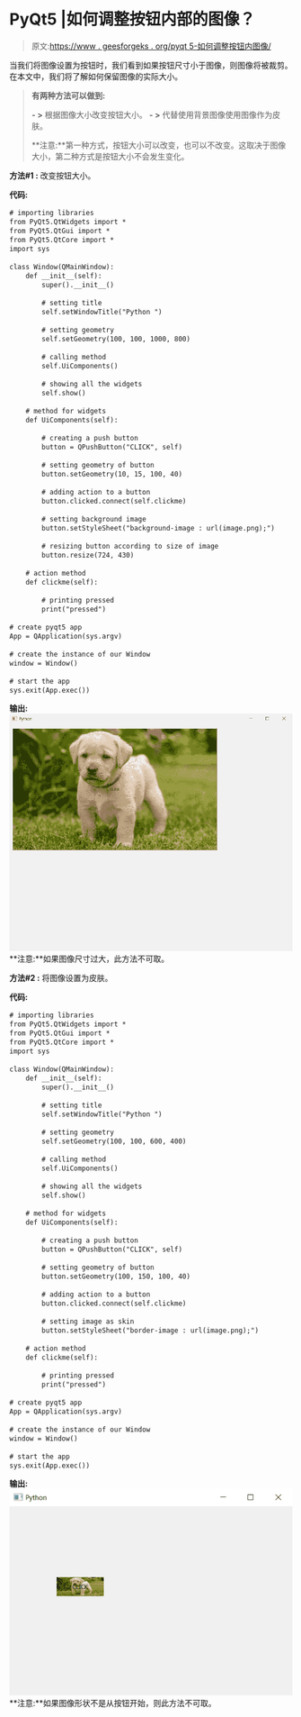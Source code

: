 # PyQt5 |如何调整按钮内部的图像？

> 原文:[https://www . geesforgeks . org/pyqt 5-如何调整按钮内图像/](https://www.geeksforgeeks.org/pyqt5-how-to-adjust-the-image-inside-push-button/)

当我们将图像设置为按钮时，我们看到如果按钮尺寸小于图像，则图像将被裁剪。在本文中，我们将了解如何保留图像的实际大小。

> **有两种方法可以做到:**
> 
> **- >** 根据图像大小改变按钮大小。
> **- >** 代替使用背景图像使用图像作为皮肤。
> 
> **注意:**第一种方式，按钮大小可以改变，也可以不改变。这取决于图像大小，第二种方式是按钮大小不会发生变化。

**方法#1 :** 改变按钮大小。

**代码:**

```
# importing libraries
from PyQt5.QtWidgets import * 
from PyQt5.QtGui import * 
from PyQt5.QtCore import * 
import sys

class Window(QMainWindow):
    def __init__(self):
        super().__init__()

        # setting title
        self.setWindowTitle("Python ")

        # setting geometry
        self.setGeometry(100, 100, 1000, 800)

        # calling method
        self.UiComponents()

        # showing all the widgets
        self.show()

    # method for widgets
    def UiComponents(self):

        # creating a push button
        button = QPushButton("CLICK", self)

        # setting geometry of button
        button.setGeometry(10, 15, 100, 40)

        # adding action to a button
        button.clicked.connect(self.clickme)

        # setting background image
        button.setStyleSheet("background-image : url(image.png);")

        # resizing button according to size of image
        button.resize(724, 430)

    # action method
    def clickme(self):

        # printing pressed
        print("pressed")

# create pyqt5 app
App = QApplication(sys.argv)

# create the instance of our Window
window = Window()

# start the app
sys.exit(App.exec())
```

**输出:**
![](img/dd0d851bac373ca8660f204c1e695ad6.png)
**注意:**如果图像尺寸过大，此方法不可取。

**方法#2 :** 将图像设置为皮肤。

**代码:**

```
# importing libraries
from PyQt5.QtWidgets import * 
from PyQt5.QtGui import * 
from PyQt5.QtCore import * 
import sys

class Window(QMainWindow):
    def __init__(self):
        super().__init__()

        # setting title
        self.setWindowTitle("Python ")

        # setting geometry
        self.setGeometry(100, 100, 600, 400)

        # calling method
        self.UiComponents()

        # showing all the widgets
        self.show()

    # method for widgets
    def UiComponents(self):

        # creating a push button
        button = QPushButton("CLICK", self)

        # setting geometry of button
        button.setGeometry(100, 150, 100, 40)

        # adding action to a button
        button.clicked.connect(self.clickme)

        # setting image as skin
        button.setStyleSheet("border-image : url(image.png);")

    # action method
    def clickme(self):

        # printing pressed
        print("pressed")

# create pyqt5 app
App = QApplication(sys.argv)

# create the instance of our Window
window = Window()

# start the app
sys.exit(App.exec())
```

**输出:**
![](img/7bffee204d7ccfc88fa6d8171aa13660.png)
**注意:**如果图像形状不是从按钮开始，则此方法不可取。